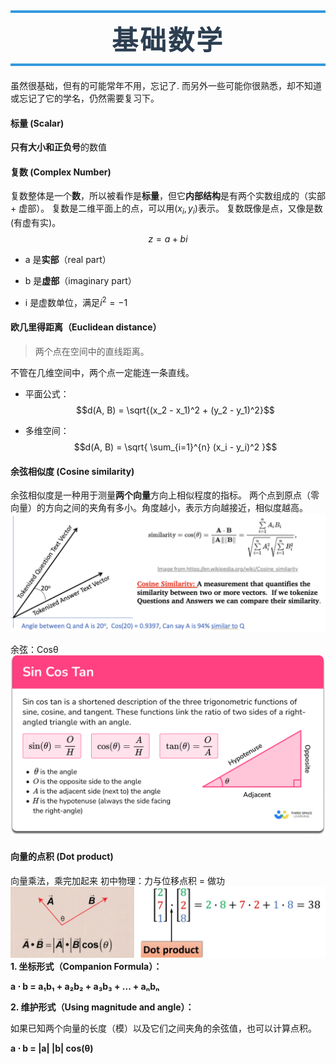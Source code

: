 
<h1 style=" text-align: center; font-size: 3em; font-family: 'Georgia', serif; color: #2c3e50; margin: 0.5em 0; padding: 10px 0; border-top: 4px solid #3498db; border-bottom: 4px solid #3498db; text-transform: uppercase; letter-spacing: 3px;">基础数学</h1>


虽然很基础，但有的可能常年不用，忘记了.
而另外一些可能你很熟悉，却不知道或忘记了它的学名，仍然需要复习下。

#### 标量 (Scalar)

**只有大小和正负号**的数值

#### 复数 (Complex Number)

复数整体是一个**数**，所以被看作是**标量**，但它**内部结构**是有两个实数组成的（实部 + 虚部）。
复数是二维平面上的点，可以用$(x_i, y_i)$表示。
复数既像是点，又像是数(有虚有实)。
$$z = a + bi$$
- a 是**实部**（real part）
    
- b 是**虚部**（imaginary part）
	
- i 是虚数单位，满足$i^2 = -1$
	
#### 欧几里得距离（Euclidean distance）

> 两个点在空间中的直线距离。

不管在几维空间中，两个点一定能连一条直线。

- 平面公式：
$$d(A, B) = \sqrt{(x_2 - x_1)^2 + (y_2 - y_1)^2}$$

- 多维空间：
$$d(A, B) = \sqrt{ \sum_{i=1}^{n} (x_i - y_i)^2 }$$
#### 余弦相似度 (Cosine similarity)

余弦相似度是一种用于测量**两个向量**方向上相似程度的指标。
两个点到原点（零向量）的方向之间的夹角有多小。角度越小，表示方向越接近，相似度越高。
![cosine-similarity.png](../images/cosine-similarity.png)

余弦：Cosθ
![sin-cost-tan-info.png](../images/sin-cost-tan-info.png)

#### 向量的点积 (Dot product)

向量乘法，乘完加起来
初中物理：力与位移点积 = 做功
<img src="../images/dot-product.webp" alt="dot-product.webp">
**1. 坐标形式（Companion Formula）：**

**a ⋅ b = a₁b₁ + a₂b₂ + a₃b₃ + ... + aₙbₙ**


**2. 维护形式（Using magnitude and angle）：**

如果已知两个向量的长度（模）以及它们之间夹角的余弦值，也可以计算点积。

**a ⋅ b = |a| |b| cos(θ)**


